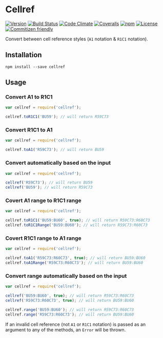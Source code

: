 # Cellref

[![Version](https://img.shields.io/npm/v/cellref.svg?style=flat-square)](https://www.npmjs.com/package/cellref)
[![Build Status](https://img.shields.io/travis/mike182uk/cellref.svg?style=flat-square)](http://travis-ci.org/mike182uk/cellref)
[![Code Climate](https://img.shields.io/codeclimate/github/mike182uk/cellref.svg?style=flat-square)](https://codeclimate.com/github/mike182uk/cellref)
[![Coveralls](https://img.shields.io/coveralls/mike182uk/cellref/master.svg?style=flat-square)](https://coveralls.io/r/mike182uk/cellref)
[![npm](https://img.shields.io/npm/dm/cellref.svg?style=flat-square)](https://www.npmjs.com/package/cellref)
[![License](https://img.shields.io/github/license/mike182uk/cellref.svg?style=flat-square)](https://www.npmjs.com/package/cellref)
[![Commitizen friendly](https://img.shields.io/badge/commitizen-friendly-brightgreen.svg?style=flat-square)](http://commitizen.github.io/cz-cli/)

Convert between cell reference styles (`A1` notation & `R1C1` notation).

## Installation

```
npm install --save cellref
```

## Usage

### Convert A1 to R1C1

```js
var cellref = require('cellref');

cellref.toR1C1('BU59'); // will return R59C73
```

### Convert R1C1 to A1

```js
var cellref = require('cellref');

cellref.toA1('R59C73'); // will return BU59
```

### Convert automatically based on the input

```js
var cellref = require('cellref');

cellref('R59C73'); // will return BU59
cellref('BU59'); // will return R59C73
```

### Covert A1 range to R1C1 range

```js
var cellref = require('cellref');

cellref.toR1C1('BU59:BU60', true); // will return R59C73:R60C73
cellref.toR1C1Range('BU59:BU60'); // will return R59C73:R60C73
```

### Covert R1C1 range to A1 range

```js
var cellref = require('cellref');

cellref.toA1('R59C73:R60C73', true); // will return BU59:BU60
cellref.toA1Range('R59C73:R60C73'); // will return BU59:BU60
```

### Convert range automatically based on the input

```js
var cellref = require('cellref');

cellref('BU59:BU60', true); // will return R59C73:R60C73
cellref('R59C73:R60C73', true); // will return BU59:BU60

cellref.range('BU59:BU60'); // will return R59C73:R60C73
cellref.range('R59C73:R60C73'); // will return BU59:BU60
```

If an invalid cell reference (not `A1` or `R1C1` notation) is passed as an argument to any of the methods, an `Error` will be thrown.
